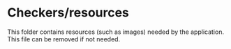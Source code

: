 # Checkers/resources

This folder contains resources (such as images) needed by the application. This file can
be removed if not needed.
